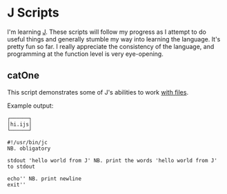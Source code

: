 J Scripts
=========

I'm learning [J](http://jsoftware.com). These scripts will follow my progress as I attempt to do useful things and generally stumble my way into learning the language. It's pretty fun so far. I really appreciate the consistency of the language, and programming at the function level is very eye-opening.

catOne
------

This script demonstrates some of J's abilities to work [with files](http://www.jsoftware.com/docs/help803/dictionary/dx001.htm).

Example output:


    ┌──────┐
    │hi.ijs│
    └──────┘

    #!/usr/bin/jc
    NB. obligatory

    stdout 'hello world from J' NB. print the words 'hello world from J' to stdout

    echo'' NB. print newline
    exit''

